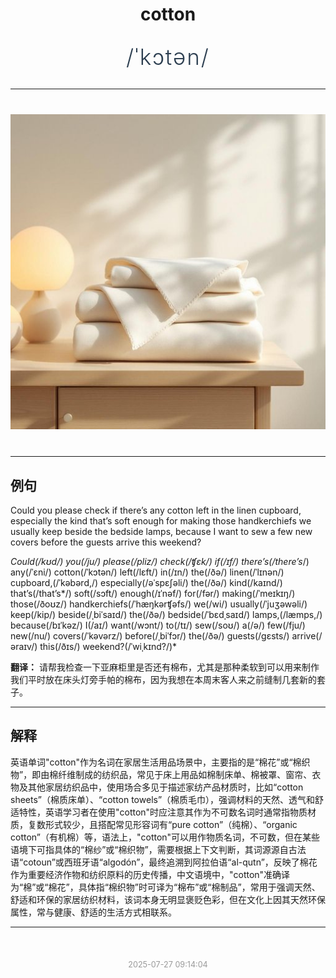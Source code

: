 <div align="center">

# cotton

<div style="margin: 30px 0;">
<h1 style="font-size: 2.5em; font-weight: 300; letter-spacing: 2px; margin: 0; color: #2c3e50;">
/ˈkɔtən/
</h1>
</div>

</div>

---

<div align="center" style="margin: 40px 0;">

![cotton](images/cotton.png)

</div>

---

## 例句

Could you please check if there’s any cotton left in the linen cupboard, especially the kind that’s soft enough for making those handkerchiefs we usually keep beside the bedside lamps, because I want to sew a few new covers before the guests arrive this weekend?

*Could(/kʊd/) you(/ju/) please(/pliz/) check(/ʧɛk/) if(/ɪf/) there’s(/there’s*/) any(/ˈɛni/) cotton(/ˈkɔtən/) left(/lɛft/) in(/ɪn/) the(/ðə/) linen(/ˈlɪnən/) cupboard,(/ˈkəbərd,/) especially(/əˈspɛʃəli/) the(/ðə/) kind(/kaɪnd/) that’s(/that’s*/) soft(/sɔft/) enough(/ɪˈnəf/) for(/fər/) making(/ˈmeɪkɪŋ/) those(/ðoʊz/) handkerchiefs(/ˈhæŋkərʧəfs/) we(/wi/) usually(/ˈjuʒəwəli/) keep(/kip/) beside(/ˌbiˈsaɪd/) the(/ðə/) bedside(/ˈbɛdˌsaɪd/) lamps,(/læmps,/) because(/bɪˈkəz/) I(/aɪ/) want(/wɔnt/) to(/tɪ/) sew(/soʊ/) a(/ə/) few(/fju/) new(/nu/) covers(/ˈkəvərz/) before(/ˌbiˈfɔr/) the(/ðə/) guests(/gɛsts/) arrive(/əraɪv/) this(/ðɪs/) weekend?(/ˈwiˌkɪnd?/)*

**翻译：** 请帮我检查一下亚麻柜里是否还有棉布，尤其是那种柔软到可以用来制作我们平时放在床头灯旁手帕的棉布，因为我想在本周末客人来之前缝制几套新的套子。

---

## 解释

英语单词"cotton"作为名词在家居生活用品场景中，主要指的是“棉花”或“棉织物”，即由棉纤维制成的纺织品，常见于床上用品如棉制床单、棉被罩、窗帘、衣物及其他家居纺织品中，使用场合多见于描述家纺产品材质时，比如“cotton sheets”（棉质床单）、“cotton towels”（棉质毛巾），强调材料的天然、透气和舒适特性，英语学习者在使用"cotton"时应注意其作为不可数名词时通常指物质材质，复数形式较少，且搭配常见形容词有“pure cotton”（纯棉）、“organic cotton”（有机棉）等，语法上，"cotton"可以用作物质名词，不可数，但在某些语境下可指具体的“棉纱”或“棉织物”，需要根据上下文判断，其词源源自古法语“cotoun”或西班牙语“algodón”，最终追溯到阿拉伯语“al-qutn”，反映了棉花作为重要经济作物和纺织原料的历史传播，中文语境中，"cotton"准确译为“棉”或“棉花”，具体指“棉织物”时可译为“棉布”或“棉制品”，常用于强调天然、舒适和环保的家居纺织材料，该词本身无明显褒贬色彩，但在文化上因其天然环保属性，常与健康、舒适的生活方式相联系。


---

<div align="center" style="margin-top: 50px;">
<small style="color: #999; font-size: 0.9em;">2025-07-27 09:14:04</small>
</div>

